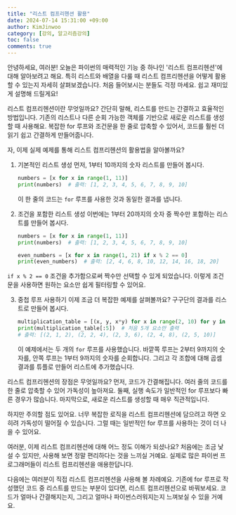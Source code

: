 ```yaml
---
title: "리스트 컴프리헨션 활용"
date: 2024-07-14 15:31:00 +09:00
author: KimJinwoo
category: [강의, 알고리즘강의]
toc: false
comments: true
---
```


안녕하세요, 여러분! 오늘은 파이썬의 매력적인 기능 중 하나인 '리스트 컴프리헨션'에 대해 알아보려고 해요. 특히 리스트와 배열을 다룰 때 리스트 컴프리헨션을 어떻게 활용할 수 있는지 자세히 살펴보겠습니다. 처음 들어보시는 분들도 걱정 마세요. 쉽고 재미있게 설명해 드릴게요!

리스트 컴프리헨션이란 무엇일까요? 간단히 말해, 리스트를 만드는 간결하고 효율적인 방법입니다. 기존의 리스트나 다른 순회 가능한 객체를 기반으로 새로운 리스트를 생성할 때 사용해요. 복잡한 for 루프와 조건문을 한 줄로 압축할 수 있어서, 코드를 훨씬 더 읽기 쉽고 간결하게 만들어줍니다.

자, 이제 실제 예제를 통해 리스트 컴프리헨션의 활용법을 알아볼까요?

1. 기본적인 리스트 생성
   먼저, 1부터 10까지의 숫자 리스트를 만들어 봅시다.

   ```python
   numbers = [x for x in range(1, 11)]
   print(numbers)  # 출력: [1, 2, 3, 4, 5, 6, 7, 8, 9, 10]

   ```

   이 한 줄의 코드는 `for` 루프를 사용한 것과 동일한 결과를 냅니다.

2. 조건을 포함한 리스트 생성
   이번에는 1부터 20까지의 숫자 중 짝수만 포함하는 리스트를 만들어 봅시다.

   ```python
   numbers = [x for x in range(1, 11)]
   print(numbers)  # 출력: [1, 2, 3, 4, 5, 6, 7, 8, 9, 10]

   even_numbers = [x for x in range(1, 21) if x % 2 == 0]
   print(even_numbers)  # 출력: [2, 4, 6, 8, 10, 12, 14, 16, 18, 20]
   ```

`if x % 2 == 0` 조건을 추가함으로써 짝수만 선택할 수 있게 되었습니다. 이렇게 조건문을 사용하면 원하는 요소만 쉽게 필터링할 수 있어요.

3. 중첩 루프 사용하기
   이제 조금 더 복잡한 예제를 살펴볼까요? 구구단의 결과를 리스트로 만들어 봅시다.

   ```python
   multiplication_table = [(x, y, x*y) for x in range(2, 10) for y in range(1, 10)]
   print(multiplication_table[:5])  # 처음 5개 요소만 출력
   # 출력: [(2, 1, 2), (2, 2, 4), (2, 3, 6), (2, 4, 8), (2, 5, 10)]

   ```

   이 예제에서는 두 개의 `for` 루프를 사용했습니다. 바깥쪽 루프는 2부터 9까지의 숫자를, 안쪽 루프는 1부터 9까지의 숫자를 순회합니다. 그리고 각 조합에 대해 곱셈 결과를 튜플로 만들어 리스트에 추가했습니다.

리스트 컴프리헨션의 장점은 무엇일까요?
먼저, 코드가 간결해집니다. 여러 줄의 코드를 한 줄로 압축할 수 있어 가독성이 높아져요.
둘째, 실행 속도가 일반적인 for 루프보다 빠른 경우가 많습니다.
마지막으로, 새로운 리스트를 생성할 때 매우 직관적입니다.

하지만 주의할 점도 있어요. 너무 복잡한 로직을 리스트 컴프리헨션에 담으려고 하면 오히려 가독성이 떨어질 수 있습니다. 그럴 때는 일반적인 for 루프를 사용하는 것이 더 나을 수 있어요.

여러분, 이제 리스트 컴프리헨션에 대해 어느 정도 이해가 되셨나요? 처음에는 조금 낯설 수 있지만, 사용해 보면 정말 편리하다는 것을 느끼실 거예요. 실제로 많은 파이썬 프로그래머들이 리스트 컴프리헨션을 애용한답니다.

다음에는 여러분이 직접 리스트 컴프리헨션을 사용해 볼 차례예요. 기존에 for 루프로 작성했던 코드 중 리스트를 만드는 부분이 있다면, 리스트 컴프리헨션으로 바꿔보세요. 코드가 얼마나 간결해지는지, 그리고 얼마나 파이썬스러워지는지 느껴보실 수 있을 거예요.
